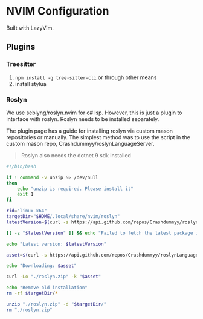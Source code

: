 # NVIM Configuration

Built with LazyVim.

## Plugins

### Treesitter

1. `npm install -g tree-sitter-cli` or through other means
1. install stylua

### Roslyn

We use seblyng/roslyn.nvim for c# lsp. However, this is just a plugin to interface with roslyn.
Roslyn needs to be installed separately.

The plugin page has a guide for installing roslyn via custom mason repositories or manually.
The simplest method was to use the script in the custom mason repo, Crashdummyy/roslynLanguageServer.

> Roslyn also needs the dotnet 9 sdk installed

```Bash
#!/bin/bash

if ! command -v unzip &> /dev/null
then
    echo "unzip is required. Please install it"
    exit 1
fi

rid="linux-x64"
targetDir="$HOME/.local/share/nvim/roslyn"
latestVersion=$(curl -s https://api.github.com/repos/Crashdummyy/roslynLanguageServer/releases | grep tag_name | head -1 | cut -d '"' -f4)

[[ -z "$latestVersion" ]] && echo "Failed to fetch the latest package information." && exit 1

echo "Latest version: $latestVersion"

asset=$(curl -s https://api.github.com/repos/Crashdummyy/roslynLanguageServer/releases | grep "releases/download/$latestVersion" | grep "$rid"| cut -d '"' -f 4)

echo "Downloading: $asset"

curl -Lo "./roslyn.zip" -k "$asset"

echo "Remove old installation"
rm -rf $targetDir/*

unzip "./roslyn.zip" -d "$targetDir/"
rm "./roslyn.zip"

```
